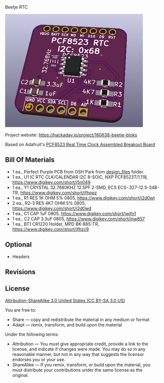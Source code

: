 Beetje RTC

![Beetje Block](project.png) 

Project website: https://hackaday.io/project/160638-beetje-bloks

Based on Adafruit's [PCF8523 Real Time Clock Assembled Breakout Board](https://www.adafruit.com/product/3295)


Bill Of Materials
----------------
  
- 1 ea., Perfect Purple PCB from OSH Park from [design_files](design_files/) folder.
- 1 ea., U1 IC RTC CLK/CALENDAR I2C 8-SOIC, NXP PCF8523T/1,118, https://www.digikey.com/short/j5n049
- 1 ea., Y1 CRYSTAL 32.7680KHZ 12.5PF 2-SMD, ECS ECS-.327-12.5-34B-TR, https://www.digikey.com/short/jfhppz
- 1 ea., R1 RES 1K OHM 5% 0805, https://www.digikey.com/short/j2d0wt
- 2 ea., R2-3 RES 4K7 OHM 5% 0805, https://www.digikey.com/short/j2d0wd 
- 1 ea., C1 CAP 1uF 0805, https://www.digikey.com/short/jwjfn1
- 1 ea., C2 CAP 3.3uF 0805, https://www.digikey.com/short/jnw857
- 1 ea., BT1 CR1220 Holder, MPD BK-885-TR, https://www.digikey.com/short/jfhzc9


Optional
----------------

- Headers


Revisions
------------------



License
----------------
[Attribution-ShareAlike 3.0 United States (CC BY-SA 3.0 US)](https://creativecommons.org/licenses/by-sa/3.0/us/)

You are free to:

- Share — copy and redistribute the material in any medium or format
- Adapt — remix, transform, and build upon the material

Under the following terms:

- Attribution — You must give appropriate credit, provide a link to the license, and indicate if changes were made. You may do so in any reasonable manner, but not in any way that suggests the licensor endorses you or your use.
- ShareAlike — If you remix, transform, or build upon the material, you must distribute your contributions under the same license as the original.